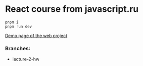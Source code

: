 # React course from javascript.ru

    pnpm i
    pnpm run dev

[Demo page of the web project](https://jsru-course-react.vercel.app/)

### Branches:

- lecture-2-hw
